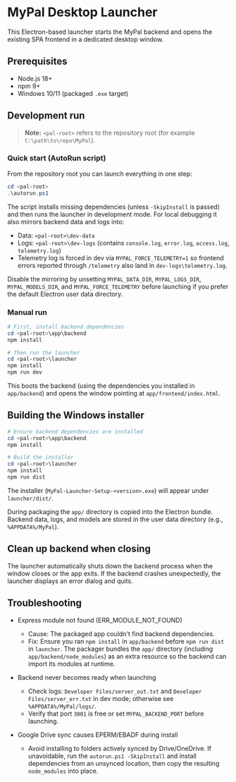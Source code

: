# MyPal Desktop Launcher

This Electron-based launcher starts the MyPal backend and opens the existing SPA frontend in a dedicated desktop window.

## Prerequisites
- Node.js 18+
- npm 9+
- Windows 10/11 (packaged `.exe` target)

## Development run
> **Note:** `<pal-root>` refers to the repository root (for example `C:\path\to\repo\MyPal`).

### Quick start (AutoRun script)
From the repository root you can launch everything in one step:

```powershell
cd <pal-root>
.\autorun.ps1
```

The script installs missing dependencies (unless `-SkipInstall` is passed) and then runs the launcher in development mode. For local debugging it also mirrors backend data and logs into:

- Data: `<pal-root>\dev-data`
- Logs: `<pal-root>\dev-logs` (contains `console.log`, `error.log`, `access.log`, `telemetry.log`)
- Telemetry log is forced in dev via `MYPAL_FORCE_TELEMETRY=1` so frontend errors reported through `/telemetry` also land in `dev-logs\telemetry.log`.

Disable the mirroring by unsetting `MYPAL_DATA_DIR`, `MYPAL_LOGS_DIR`, `MYPAL_MODELS_DIR`, and `MYPAL_FORCE_TELEMETRY` before launching if you prefer the default Electron user data directory.

### Manual run

```powershell
# First, install backend dependencies
cd <pal-root>\app\backend
npm install

# Then run the launcher
cd <pal-root>\launcher
npm install
npm run dev
```
This boots the backend (using the dependencies you installed in `app/backend`) and opens the window pointing at `app/frontend/index.html`.

## Building the Windows installer
```powershell
# Ensure backend dependencies are installed
cd <pal-root>\app\backend
npm install

# Build the installer
cd <pal-root>\launcher
npm install
npm run dist
```
The installer (`MyPal-Launcher-Setup-<version>.exe`) will appear under `launcher/dist/`.

During packaging the `app/` directory is copied into the Electron bundle. Backend data, logs, and models are stored in the user data directory (e.g., `%APPDATA%/MyPal`).

## Clean up backend when closing
The launcher automatically shuts down the backend process when the window closes or the app exits. If the backend crashes unexpectedly, the launcher displays an error dialog and quits.

## Troubleshooting

- Express module not found (ERR_MODULE_NOT_FOUND)
  - Cause: The packaged app couldn't find backend dependencies.
  - Fix: Ensure you ran `npm install` in `app/backend` before `npm run dist` in `launcher`. The packager bundles the `app/` directory (including `app/backend/node_modules`) as an extra resource so the backend can import its modules at runtime.

- Backend never becomes ready when launching
  - Check logs: `Developer Files/server_out.txt` and `Developer Files/server_err.txt` in dev mode; otherwise see `%APPDATA%/MyPal/logs/`.
  - Verify that port `3001` is free or set `MYPAL_BACKEND_PORT` before launching.

- Google Drive sync causes EPERM/EBADF during install
  - Avoid installing to folders actively synced by Drive/OneDrive. If unavoidable, run the `autorun.ps1 -SkipInstall` and install dependencies from an unsynced location, then copy the resulting `node_modules` into place.
